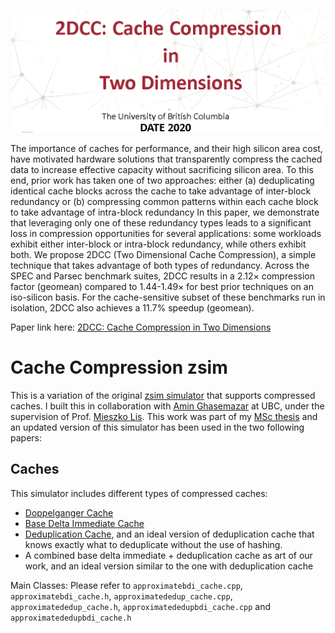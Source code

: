 ![2DCC](./resources/date.png)

The importance of caches for performance, and their high silicon area cost, have motivated hardware solutions that transparently compress the cached data to increase effective capacity without sacrificing silicon area.
 To this end, prior work has taken one of two approaches: either (a) deduplicating identical cache blocks across the cache to take advantage of inter-block redundancy or (b) compressing common patterns within each cache block to take advantage of intra-block redundancy
 In this paper, we demonstrate that leveraging only one of these redundancy types leads to a significant loss in compression opportunities for several applications: some workloads exhibit either inter-block or intra-block redundancy, while others exhibit both.
 We propose 2DCC (Two Dimensional Cache Compression), a simple technique that takes advantage of both types of redundancy. Across the SPEC and Parsec benchmark suites, 2DCC results in a 2.12× compression factor (geomean) compared to 1.44-1.49× for best prior techniques on an iso-silicon basis.
 For the cache-sensitive subset of these benchmarks run in isolation, 2DCC also achieves a 11.7% speedup (geomean).

Paper link here: [2DCC: Cache Compression in Two Dimensions](https://ieeexplore.ieee.org/document/9116279)

# Cache Compression zsim
This is a variation of the original [zsim simulator](https://github.com/s5z/zsim) that supports compressed caches. I built this in collaboration with [Amin Ghasemazar](https://github.com/Amin-Azar) at UBC, under the supervision of Prof. [Mieszko Lis](http://mieszko.ece.ubc.ca/). This work was part of my [MSc thesis](https://open.library.ubc.ca/cIRcle/collections/ubctheses/24/items/1.0368685) and an updated version of this simulator has been used in the two following papers:

## Caches
This simulator includes different types of compressed caches:
- [Doppelganger Cache](https://ieeexplore.ieee.org/document/7856587)
- [Base Delta Immediate Cache](https://ieeexplore.ieee.org/document/7842950)
- [Deduplication Cache](https://dl.acm.org/doi/10.1145/2597652.2597655), and an ideal version of deduplication cache that knows exactly what to deduplicate without the use of hashing.
- A combined base delta immediate + deduplication cache as art of our work, and an ideal version similar to the one with deduplication cache

Main Classes: Please refer to `approximatebdi_cache.cpp`, `approximatebdi_cache.h`, `approximatededup_cache.cpp`, `approximatededup_cache.h`, `approximatededupbdi_cache.cpp` and `approximatededupbdi_cache.h`

